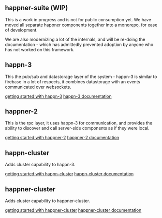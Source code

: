 happner-suite (WIP)
-------------------
This is a work in progress and is not for public consumption yet. We have moved all separate happner components together into a monorepo, for ease of development.

We are also modernizing a lot of the internals, and will be re-doing the documentation - which has admittedly prevented adoption by anyone who has not worked on this framework.


happn-3
-------
This the pub/sub and datastorage layer of the system - happn-3 is similar to firebase in a lot of respects, it combines datastorage with an events communicated over websockets.

[getting started with happn-3]()
[happn-3 documentation]()

happner-2
---------
This is the rpc layer, it uses happn-3 for communication, and provides the ability to discover and call server-side components as if they were local.

[getting started with happner-2]()
[happner-2 documentation]()

happn-cluster
-------------
Adds cluster capability to happn-3.

[getting started with happn-cluster]()
[happn-cluster documentation]()

happner-cluster
---------------
Adds cluster capability to happner-cluster.

[getting started with happner-cluster]()
[happner-cluster documentation]()